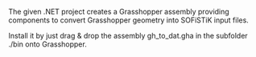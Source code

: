 The given .NET project creates a Grasshopper assembly providing components to convert Grasshopper geometry into SOFiSTiK input files.

Install it by just drag & drop the assembly gh_to_dat.gha  in the subfolder ./bin onto Grasshopper.